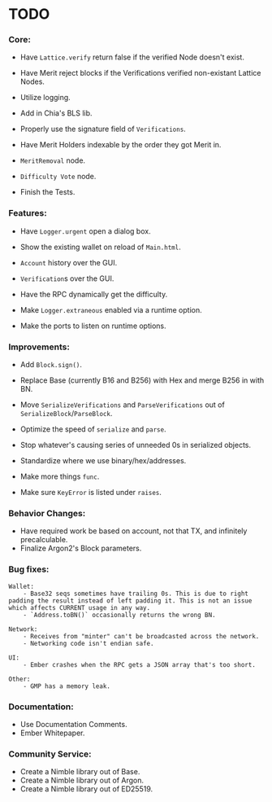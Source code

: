 # TODO

### Core:
- Have `Lattice.verify` return false if the verified Node doesn't exist.
- Have Merit reject blocks if the Verifications verified non-existant Lattice Nodes.

- Utilize logging.

- Add in Chia's BLS lib.
- Properly use the signature field of `Verifications`.

- Have Merit Holders indexable by the order they got Merit in.

- `MeritRemoval` node.
- `Difficulty Vote` node.

- Finish the Tests.

### Features:
- Have `Logger.urgent` open a dialog box.

- Show the existing wallet on reload of `Main.html`.
- `Account` history over the GUI.
- `Verification`s over the GUI.

- Have the RPC dynamically get the difficulty.

- Make `Logger.extraneous` enabled via a runtime option.
- Make the ports to listen on runtime options.

### Improvements:
- Add `Block.sign()`.

- Replace Base (currently B16 and B256) with Hex and merge B256 in with BN.

- Move `SerializeVerifications` and `ParseVerifications` out of `SerializeBlock`/`ParseBlock`.
- Optimize the speed of `serialize` and `parse`.
- Stop whatever's causing series of unneeded 0s in serialized objects.

- Standardize where we use binary/hex/addresses.

- Make more things `func`.
- Make sure `KeyError` is listed under `raises`.

### Behavior Changes:
- Have required work be based on account, not that TX, and infinitely precalculable.
- Finalize Argon2's Block parameters.

### Bug fixes:

    Wallet:
        - Base32 seqs sometimes have trailing 0s. This is due to right padding the result instead of left padding it. This is not an issue which affects CURRENT usage in any way.
        - `Address.toBN()` occasionally returns the wrong BN.

    Network:
        - Receives from "minter" can't be broadcasted across the network.
        - Networking code isn't endian safe.

    UI:
        - Ember crashes when the RPC gets a JSON array that's too short.

    Other:
        - GMP has a memory leak.

### Documentation:
- Use Documentation Comments.
- Ember Whitepaper.

### Community Service:
- Create a Nimble library out of Base.
- Create a Nimble library out of Argon.
- Create a Nimble library out of ED25519.

